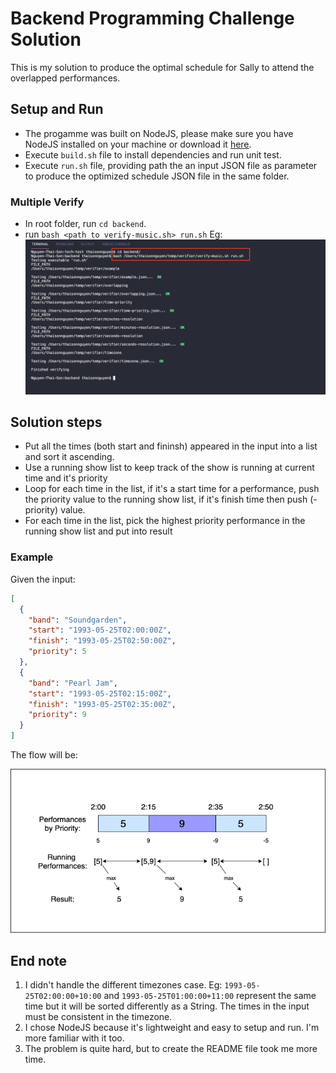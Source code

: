 # Backend Programming Challenge Solution

This is my solution to produce the optimal schedule for Sally to attend the overlapped performances.

## Setup and Run

- The progamme was built on NodeJS, please make sure you have NodeJS installed on your machine or download it [here](https://nodejs.org/en/download/).
- Execute `build.sh` file to install dependencies and run unit test.
- Execute `run.sh` file, providing path the an input JSON file as parameter to produce the optimized schedule JSON file in the same folder.

### Multiple Verify

- In root folder, run `cd backend`.
- run `bash <path to verify-music.sh> run.sh`
  Eg:
  ![diagram](https://github.com/thaisonnguyenbt/tech-test/blob/master/backend/Verify.png?raw=true)

## Solution steps

- Put all the times (both start and fininsh) appeared in the input into a list and sort it ascending.
- Use a running show list to keep track of the show is running at current time and it's priority
- Loop for each time in the list, if it's a start time for a performance, push the priority value to the running show list, if it's finish time then push (-priority) value.
- For each time in the list, pick the highest priority performance in the running show list and put into result

### Example

Given the input:

```json
[
  {
    "band": "Soundgarden",
    "start": "1993-05-25T02:00:00Z",
    "finish": "1993-05-25T02:50:00Z",
    "priority": 5
  },
  {
    "band": "Pearl Jam",
    "start": "1993-05-25T02:15:00Z",
    "finish": "1993-05-25T02:35:00Z",
    "priority": 9
  }
]
```

The flow will be:

![diagram](https://github.com/thaisonnguyenbt/tech-test/blob/master/backend/Skedulo-BE.png?raw=true)

## End note

1. I didn't handle the different timezones case. Eg: `1993-05-25T02:00:00+10:00` and `1993-05-25T01:00:00+11:00` represent the same time but it will be sorted differently as a String. The times in the input must be consistent in the timezone.
2. I chose NodeJS because it's lightweight and easy to setup and run. I'm more familiar with it too.
3. The problem is quite hard, but to create the README file took me more time.
